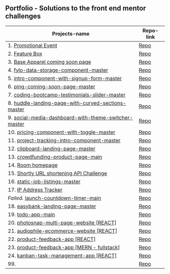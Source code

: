 ## Portfolio - Solutions to the front end mentor challenges

| Projects-name | Repo-link |
| ------------- | ------------- |
| 1. [Promotional Event](https://junjiequan.github.io/projects/pricebox/)  | [Repo](https://github.com/junjiequan/projects/tree/main/pricebox)  |
| 2. [Feature Box](https://https://junjiequan.github.io/projects/pricebox/.github.io/projects/Featurebox/) | [Repo](https://github.com/junjiequan/projects/tree/main/Featurebox)  |
| 3. [Base Apparel coming soon page](https://junjiequan.github.io/projects/BeautyMain/index.html) | [Repo](https://github.com/junjiequan/projects/tree/main/BeautyMain) |
| 4. [fylo-data-storage-component-master](https://junjiequan.github.io/projects/fylo-data-storage-component-master/) | [Repo](https://github.com/junjiequan/projects/tree/main/fylo-data-storage-component-master) |
| 5. [intro-component-with-signup-form-master](https://junjiequan.github.io/projects/intro-component-with-signup-form-master/) | [Repo](https://github.com/junjiequan/projects/tree/main/intro-component-with-signup-form-master)|
| 6. [ping-coming-soon-page-master](https://junjiequan.github.io/projects/ping-coming-soon-page-master) | [Repo](https://github.com/junjiequan/projects/tree/main/ping-coming-soon-page-master) |
| 7. [coding-bootcamp-testimonials-slider-master](https://junjiequan.github.io/projects/coding-bootcamp-testimonials-slider-master/) | [Repo](https://github.com/junjiequan/projects/tree/main/coding-bootcamp-testimonials-slider-master)|
| 8. [huddle-landing-page-with-curved-sections-master](https://junjiequan.github.io/projects/huddle-landing-page-with-curved-sections-master/)  | [Repo](https://github.com/junjiequan/projects/tree/main/huddle-landing-page-with-curved-sections-master)  |
| 9. [social-media-dashboard-with-theme-switcher-master](https://junjiequan.github.io/projects/social-media-dashboard-with-theme-switcher-master/)  | [Repo](https://github.com/junjiequan/projects/tree/main/social-media-dashboard-with-theme-switcher-master) |
| 10. [pricing-component-with-toggle-master](https://junjiequan.github.io/projects/pricing-component-with-toggle-master/)  | [Repo](https://github.com/junjiequan/projects/tree/main/pricing-component-with-toggle-master)  |
| 11. [project-tracking-intro-component-master](https://junjiequan.github.io/projects/project-tracking-intro-component-master/)  | [Repo](https://github.com/junjiequan/projects/tree/main/project-tracking-intro-component-master)  |
| 12. [clipboard-landing-page-master](https://junjiequan.github.io/projects/clipboard-landing-page-master/)  | [Repo](https://github.com/junjiequan/projects/tree/main/clipboard-landing-page-master)  |
| 13. [crowdfunding-product-page-main](https://junjiequan.github.io/projects/crowdfunding-product-page-main/)  | [Repo](https://github.com/junjiequan/projects/tree/main/crowdfunding-product-page-main)  |
| 14. [Room homepage](https://junjiequan.github.io/projects/room-homepage-master/)  | [Repo](https://github.com/junjiequan/projects/tree/main/room-homepage-master)  |
| 15. [Shortly URL shortening API Challenge](https://junjiequan.github.io/projects/url-shortening-api-master/)  | [Repo](https://github.com/junjiequan/projects/tree/main/url-shortening-api-master)  |
| 16. [static-job-listings-master](https://junjiequan.github.io/projects/static-job-listings-master/)  | [Repo](https://github.com/junjiequan/projects/tree/main/static-job-listings-master)  |
| 17. [IP Address Tracker](https://junjiequan.github.io/projects/ip-address-tracker-master/) | [Repo](https://github.com/junjiequan/projects/tree/main/ip-address-tracker-master)  |
|_Failed._ [launch-countdown-timer-main](https://junjiequan.github.io/projects/launch-countdown-timer-main/) |[Repo](https://github.com/junjiequan/projects/tree/main/launch-countdown-timer-main)|
| 18. [easybank-landing-page-master](https://junjiequan.github.io/projects/easybank-landing-page-master/)  | [Repo](https://github.com/junjiequan/projects/tree/main/easybank-landing-page-master)  |
| 19. [todo-app-main](https://junjiequan.github.io/projects/todo-app-main/)  | [Repo](https://github.com/junjiequan/projects/tree/main/todo-app-main)  |
| 20. [photosnap-multi-page-website [REACT]](https://junjiequan.github.io/photosnap-frontend-challenge/) | [Repo](https://github.com/junjiequan/photosnap-frontend-challenge) |
| 21. [audiophile-ecommerce-website [REACT]](https://junjiequan.github.io/audiophile-ecommerce-website/)|[Repo](https://github.com/junjiequan/audiophile-ecommerce-website)|
| 22. [product-feedback-app [REACT]](https://product-feedback-app-jay.netlify.app/#/)|[Repo](https://github.com/junjiequan/product-feedback-app/)|
| 23. [product-feedback-app [MERN - fullstack]](https://fullstack-product-feedback-app.herokuapp.com/)  | [Repo](https://github.com/junjiequan/fullstack)  |
| 24. [kanban-task-management-app [REACT]](https://kanban-app-jay.netlify.app/)  | [Repo](https://github.com/junjiequan/kanban_)
| 99. []()  | [Repo]()  |
